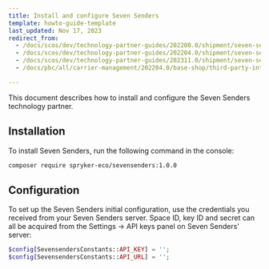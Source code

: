 ```yaml
---
title: Install and configure Seven Senders
template: howto-guide-template
last_updated: Nov 17, 2023
redirect_from:
  - /docs/scos/dev/technology-partner-guides/202200.0/shipment/seven-senders/installing-and-configuring-seven-senders.html
  - /docs/scos/dev/technology-partner-guides/202204.0/shipment/seven-senders/installing-and-configuring-seven-senders.html
  - /docs/scos/dev/technology-partner-guides/202311.0/shipment/seven-senders/installing-and-configuring-seven-senders.html
  - /docs/pbc/all/carrier-management/202204.0/base-shop/third-party-integrations/seven-senders/install-and-configure-seven-senders.html

---
```


This document describes how to install and configure the Seven Senders technology partner.

## Installation

To install Seven Senders, run the following command in the console:
```bash
composer require spryker-eco/sevensenders:1.0.0
```

## Configuration

To set up the Seven Senders initial configuration, use the credentials you received from your Seven Senders server. Space ID, key ID and secret can all be acquired from the Settings → API keys panel on Seven Senders' server:
```php
$config[SevensendersConstants::API_KEY] = '';
$config[SevensendersConstants::API_URL] = '';
```
